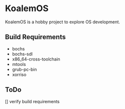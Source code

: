 # KoalemOS #

KoalemOS is a hobby project to explore OS development.

## Build Requirements

* bochs
* bochs-sdl
* x86_64-cross-toolchain
* mtools
* grub-pc-bin
* xorriso

## ToDo

[] verify build requirements
